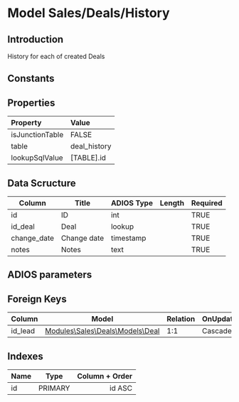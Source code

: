# Model Sales/Deals/History

## Introduction

History for each of created Deals

## Constants

## Properties

| Property        | Value        |
| :-------------- | :----------- |
| isJunctionTable | FALSE        |
| table           | deal_history |
| lookupSqlValue  | [TABLE].id |

## Data Scructure

| Column      | Title       | ADIOS Type | Length | Required |
| ----------- | ----------- | ---------- | ------ | -------- |
| id          | ID          | int        |        | TRUE     |
| id_deal     | Deal        | lookup     |        | TRUE     |
| change_date | Change date | timestamp  |        | TRUE     |
| notes       | Notes       | text       |        | TRUE     |

## ADIOS parameters

## Foreign Keys

| Column  | Model                                      | Relation | OnUpdate | OnDelete |
| ------- | ------------------------------------------ | -------- | -------- | -------- |
| id_lead | [Modules\Sales\Deals\Models\Deal](Deal.md./../modules/sales/deals/models/deal.md) | 1:1      | Cascade  | Restrict |

## Indexes

| Name |  Type   | Column + Order |
| :--- | :-----: | -------------: |
| id   | PRIMARY |         id ASC |
